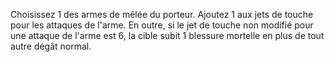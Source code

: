 Choisissez 1 des armes de mêlée du porteur. Ajoutez 1 aux jets de touche pour les attaques de l'arme. En outre, si le jet de touche non modifié pour une attaque de l'arme est 6, la cible subit 1 blessure mortelle en plus de tout autre dégât normal.